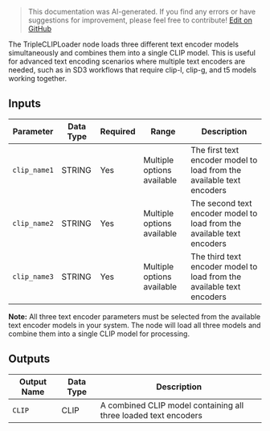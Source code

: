 > This documentation was AI-generated. If you find any errors or have suggestions for improvement, please feel free to contribute! [Edit on GitHub](https://github.com/Comfy-Org/embedded-docs/blob/main/comfyui_embedded_docs/docs/TripleCLIPLoader/en.md)

The TripleCLIPLoader node loads three different text encoder models simultaneously and combines them into a single CLIP model. This is useful for advanced text encoding scenarios where multiple text encoders are needed, such as in SD3 workflows that require clip-l, clip-g, and t5 models working together.

## Inputs

| Parameter | Data Type | Required | Range | Description |
|-----------|-----------|----------|-------|-------------|
| `clip_name1` | STRING | Yes | Multiple options available | The first text encoder model to load from the available text encoders |
| `clip_name2` | STRING | Yes | Multiple options available | The second text encoder model to load from the available text encoders |
| `clip_name3` | STRING | Yes | Multiple options available | The third text encoder model to load from the available text encoders |

**Note:** All three text encoder parameters must be selected from the available text encoder models in your system. The node will load all three models and combine them into a single CLIP model for processing.

## Outputs

| Output Name | Data Type | Description |
|-------------|-----------|-------------|
| `CLIP` | CLIP | A combined CLIP model containing all three loaded text encoders |

